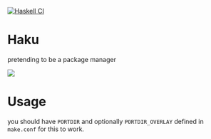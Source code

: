 [![Haskell CI](https://github.com/Miezhiko/Haku/actions/workflows/haskell.yml/badge.svg)](https://github.com/Miezhiko/Haku/actions/workflows/haskell.yml)

# Haku
pretending to be a package manager

<img src="https://cdn.discordapp.com/attachments/249111029668249601/1034735991845552138/unknown.png">

# Usage

you should have `PORTDIR` and optionally `PORTDIR_OVERLAY` defined in `make.conf` for this to work.
